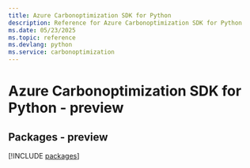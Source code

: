 ```yaml
---
title: Azure Carbonoptimization SDK for Python
description: Reference for Azure Carbonoptimization SDK for Python
ms.date: 05/23/2025
ms.topic: reference
ms.devlang: python
ms.service: carbonoptimization
---
```

# Azure Carbonoptimization SDK for Python - preview
## Packages - preview
[!INCLUDE [packages](carbonoptimization-index.md)]